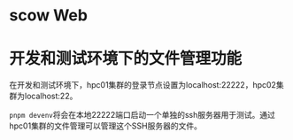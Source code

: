 # scow Web

# 开发和测试环境下的文件管理功能

在开发和测试环境下，hpc01集群的登录节点设置为localhost:22222，hpc02集群为localhost:22。

`pnpm devenv`将会在本地22222端口启动一个单独的ssh服务器用于测试。通过hpc01集群的文件管理可以管理这个SSH服务器的文件。
